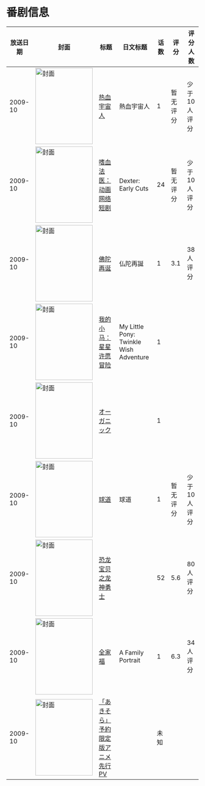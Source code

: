 # 番剧信息

|放送日期|封面|标题|日文标题|话数|评分|评分人数|
|---|---|---|---|---|---|---|
|2009-10|<img src="//lain.bgm.tv/pic/cover/c/1d/9d/113283_Vgp9H.jpg" alt="封面" style="width:150px;height:200px;object-fit:cover;">|[热血宇宙人](https://bangumi.tv/subject/113283)|熱血宇宙人|1|暂无评分|少于10人评分|
|2009-10|<img src="//lain.bgm.tv/pic/cover/c/13/7d/505817_eD6A6.jpg" alt="封面" style="width:150px;height:200px;object-fit:cover;">|[嗜血法医：动画网络短剧](https://bangumi.tv/subject/505817)|Dexter: Early Cuts|24|暂无评分|少于10人评分|
|2009-10|<img src="//lain.bgm.tv/pic/cover/c/b5/20/8466_7GII3.jpg" alt="封面" style="width:150px;height:200px;object-fit:cover;">|[佛陀再诞](https://bangumi.tv/subject/8466)|仏陀再誕|1|3.1|38人评分|
|2009-10|<img src="//lain.bgm.tv/pic/cover/c/db/20/126732_Fe4Lj.jpg" alt="封面" style="width:150px;height:200px;object-fit:cover;">|[我的小马：星星许愿冒险](https://bangumi.tv/subject/126732)|My Little Pony: Twinkle Wish Adventure|1|||
|2009-10|<img src="//lain.bgm.tv/pic/cover/c/b0/56/334106_R05Fr.jpg" alt="封面" style="width:150px;height:200px;object-fit:cover;">|[オーガニック](https://bangumi.tv/subject/334106)||1|||
|2009-10|<img src="//lain.bgm.tv/pic/cover/c/d3/51/28363_mN9YR.jpg" alt="封面" style="width:150px;height:200px;object-fit:cover;">|[球道](https://bangumi.tv/subject/28363)|球道|1|暂无评分|少于10人评分|
|2009-10|<img src="//lain.bgm.tv/pic/cover/c/77/16/30179_V7gsh.jpg" alt="封面" style="width:150px;height:200px;object-fit:cover;">|[恐龙宝贝之龙神勇士](https://bangumi.tv/subject/30179)||52|5.6|80人评分|
|2009-10|<img src="//lain.bgm.tv/pic/cover/c/50/c2/140186_tyyy9.jpg" alt="封面" style="width:150px;height:200px;object-fit:cover;">|[全家福](https://bangumi.tv/subject/140186)|A Family Portrait|1|6.3|34人评分|
|2009-10|<img src="/img/no_icon_subject.png" alt="封面" style="width:150px;height:200px;object-fit:cover;">|[「あきそら」予約限定版アニメ先行PV](https://bangumi.tv/subject/524643)||未知|||
